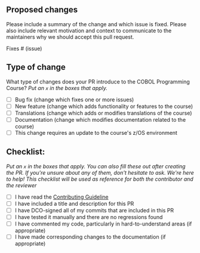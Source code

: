 ## Proposed changes

Please include a summary of the change and which issue is fixed. Please also include relevant motivation and context to communicate to the maintainers why we should accept this pull request.

Fixes # (issue)

## Type of change

What type of changes does your PR introduce to the COBOL Programming Course? _Put an `x` in the boxes that apply._

- [ ] Bug fix (change which fixes one or more issues)
- [ ] New feature (change which adds functionality or features to the course)
- [ ] Translations (change which adds or modifies translations of the course)
- [ ] Documentation (change which modifies documentation related to the course)
- [ ] This change requires an update to the course's z/OS environment

## Checklist:

_Put an `x` in the boxes that apply. You can also fill these out after creating the PR. If you're unsure about any of them, don't hesitate to ask. We're here to help! This checklist will be used as reference for both the contributor and the reviewer_

- [ ] I have read the [Contributing Guideline](https://github.com/openmainframeproject/cobol-programming-course/blob/master/CONTRIBUTING.md)
- [ ] I have included a title and description for this PR
- [ ] I have DCO-signed all of my commits that are included in this PR
- [ ] I have tested it manually and there are no regressions found
- [ ] I have commented my code, particularly in hard-to-understand areas (if appropriate)
- [ ] I have made corresponding changes to the documentation (if appropriate)